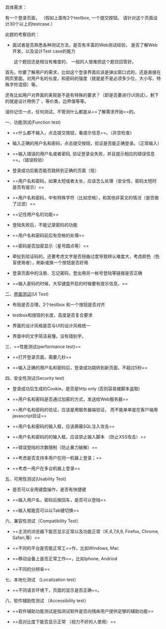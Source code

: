 具体需求：

 

有一个登录页面， （假如上面有2个textbox, 一个提交按钮。 请针对这个页面设计30个以上的testcase.）

此题的考察目的：

- 面试者是否熟悉各种测试方法，是否有丰富的Web测试经验， 是否了解Web开发，以及设计Test case的能力

　　这个题目还是相当有难度的， 一般的人很难把这个题目回答好。

 

首先，你要了解用户的需求，比如这个登录界面应该是弹出窗口式的，还是直接在网页里面。对用户名的长度，和密码的强度（就是是不是必须多少位，大小写，特殊字符混搭）等。

还有比如用户对界面的美观是不是有特殊的要求？（即是否要进行UI测试）。剩下的就是设计用例了 ，等价类，边界值等等。

 

请你记住一点，任何测试，不管测什么都是从==了解需求开始==的。

 

一、功能测试(Function test)

-  ==什么都不输入，点击提交按钮，看提示信息==。（非空检查）

- 输入正确的用户名和密码，点击提交按钮，验证是否能正确登录。（正常输入）

- ==输入错误的用户名或者密码, 验证登录会失败，并且提示相应的错误信息==。（错误校验）

- 登录成功后能否能否跳转到正确的页面（低）

- ==用户名和密码，如果太短或者太长，应该怎么处理（安全性，密码太短时是否有提示）==

- ==用户名和密码，中有特殊字符（比如空格），和其他非英文的情况（是否做了过滤）==

- ==记住用户名的功能==

- 登陆失败后，不能记录密码的功能

- ==用户名和密码前后有空格的处理==

- ==密码是否加密显示（星号圆点等）==

- 牵扯到验证码的，还要考虑文字是否扭曲过度导致辨认难度大，考虑颜色（色盲使用者），刷新或换一个按钮是否好用

- 登录页面中的注册、忘记密码，登出用另一帐号登陆等链接是否正确

- ==输入密码的时候，大写键盘开启的时候要有提示信息。==

二、[界面测试](https://blog.csdn.net/dml1220/article/details/44150807)(UI Test)

- 布局是否合理，2个testbox 和一个按钮是否对齐

- testbox和按钮的长度，高度是否复合要求

- 界面的设计风格是否与UI的设计风格统一

- 界面中的文字简洁易懂，没有错别字。

三、==性能测试(performance test)==

- ==打开登录页面，需要几秒==

- ==输入正确的用户名和密码后，登录成功跳转到新页面，不超过5秒==

四、安全性测试(Security test)

- 登录成功后生成的Cookie，是否是http only (否则容易被脚本盗取)

- ==用户名和密码是否通过加密的方式，发送给Web服务器==

- ==用户名和密码的验证，应该是用服务器端验证， 而不能单单是在客户端用javascript验证==

- ==用户名和密码的输入框，应该屏蔽SQL注入攻击==

- ==用户名和密码的的输入框，应该禁止输入脚本 （防止XSS攻击）==

- ==错误登陆的次数限制（防止暴力破解）==

- ==考虑是否支持多用户在同一机器上登录；==

- ==考虑一用户在多台机器上登录==

五、可用性测试(Usability Test)

- 是否可以全用键盘操作，是否有快捷键

- ==输入用户名，密码后按回车，是否可以登陆==

- ==输入框能否可以以Tab键切换==

六、兼容性测试（Compatibility Test）

- ==主流的浏览器下能否显示正常以及功能正常（IE,6,7,8,9, Firefox, Chrome, Safari,等）==

- ==不同的平台是否能正常工==作，比如Windows, Mac

- ==移动设备上是否正常工作==，比如Iphone, Andriod

- ==不同的分辨率==

七、本地化测试 （Localization test）

- ==不同语言环境下，页面的显示是否正确==。

八、软件辅助性测试 （Accessibility test）

- ==软件辅助功能测试是指测试软件是否向残疾用户提供足够的辅助功能==

- ==高对比度下能否显示正常 （视力不好的人使用）==